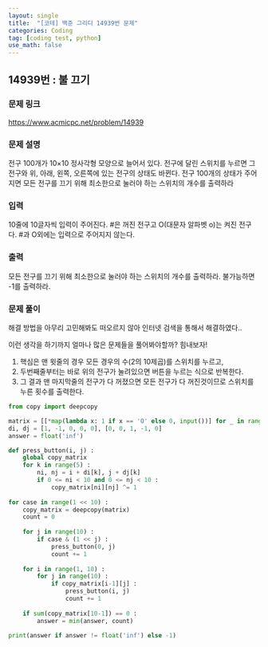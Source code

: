 ```yaml
---
layout: single
title:  "[코테] 백준 그리디 14939번 문제"
categories: Coding
tag: [coding test, python]
use_math: false
---
```


## 14939번 : 불 끄기
### 문제 링크
<https://www.acmicpc.net/problem/14939>

### 문제 설명
전구 100개가 10×10 정사각형 모양으로 늘어서 있다. 전구에 달린 스위치를 누르면 그 전구와 위, 아래, 왼쪽, 오른쪽에 있는 전구의 상태도 바뀐다. 전구 100개의 상태가 주어지면 모든 전구를 끄기 위해 최소한으로 눌러야 하는 스위치의 개수를 출력하라

### 입력
10줄에 10글자씩 입력이 주어진다. #은 꺼진 전구고 O(대문자 알파벳 o)는 켜진 전구다. #과 O외에는 입력으로 주어지지 않는다.

### 출력
모든 전구를 끄기 위해 최소한으로 눌러야 하는 스위치의 개수를 출력하라. 불가능하면 -1를 출력하라.

### 문제 풀이
해결 방법을 아무리 고민해봐도 떠오르지 않아 인터넷 검색을 통해서 해결하였다..

이런 생각을 하기까지 얼마나 많은 문제들을 풀어봐야할까? 힘내보자!

1. 핵심은 맨 윗줄의 경우 모든 경우의 수(2의 10제곱)를 스위치를 누르고,
2. 두번째줄부터는 바로 위의 전구가 눌려있으면 버튼을 누르는 식으로 반복한다.
3. 그 결과 맨 마지막줄의 전구가 다 꺼졌으면 모든 전구가 다 꺼진것이므로 스위치를 누른 횟수를 출력한다.


```python
from copy import deepcopy

matrix = [[*map(lambda x: 1 if x == 'O' else 0, input())] for _ in range(10)]
di, dj = [1, -1, 0, 0, 0], [0, 0, 1, -1, 0]
answer = float('inf')

def press_button(i, j) :
    global copy_matrix
    for k in range(5) :
        ni, nj = i + di[k], j + dj[k]
        if 0 <= ni < 10 and 0 <= nj < 10 :
            copy_matrix[ni][nj] ^= 1
            
for case in range(1 << 10) :
    copy_matrix = deepcopy(matrix)
    count = 0
    
    for j in range(10) :
        if case & (1 << j) :
            press_button(0, j)
            count += 1
            
    for i in range(1, 10) :
        for j in range(10) :
            if copy_matrix[i-1][j] : 
                press_button(i, j)
                count += 1
                
    if sum(copy_matrix[10-1]) == 0 :
        answer = min(answer, count)
        
print(answer if answer != float('inf') else -1)
```

